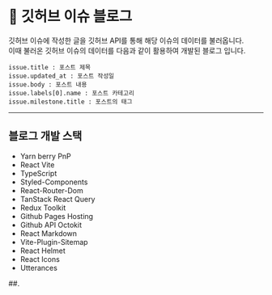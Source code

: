 # 📝 깃허브 이슈 블로그
깃허브 이슈에 작성한 글을 깃허브 API를 통해 해당 이슈의 데이터를 불러옵니다.  
이때 불러온 깃허브 이슈의 데이터를 다음과 같이 활용하여 개발된 블로그 입니다.
```
issue.title : 포스트 제목  
issue.updated_at : 포스트 작성일  
issue.body : 포스트 내용  
issue.labels[0].name : 포스트 카테고리  
issue.milestone.title : 포스트의 태그
```

---

## 블로그 개발 스택
- Yarn berry PnP
- React Vite
- TypeScript
- Styled-Components  
- React-Router-Dom
- TanStack React Query
- Redux Toolkit
- Github Pages Hosting
- Github API Octokit
- React Markdown
- Vite-Plugin-Sitemap
- React Helmet
- React Icons
- Utterances

##.